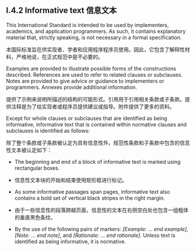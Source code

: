 ## I.4.2 Informative text 信息文本

This International Standard is intended to be used by implementers, academics, and application programmers. As such, it contains explanatory material that, strictly speaking, is not necessary in a formal specification.

本国际标准旨在供实现者、学者和应用程序程序员使用。因此，它包含了解释性材料，严格地说，在正式规范中是不必要的。



Examples are provided to illustrate possible forms of the constructions described. References are used to refer to related clauses or subclauses. Notes are provided to give advice or guidance to implementers or programmers. Annexes provide additional information.

提供了示例来说明所描述的结构的可能形式。引用用于引用相关条款或子条款。提供注释是为了给实现者或程序员提供建议或指导。附件提供了更多的资料。



Except for whole clauses or subclauses that are identified as being informative, informative text that is contained within normative clauses and subclauses is identified as follows:

除了整个条款或子条款被认定为具有信息性外，规范性条款和子条款中包含的信息性文本被认定如下：



 * The beginning and end of a block of informative text is marked using rectangular boxes.

 * 信息性文本块的开始和结束使用矩形框进行标记。



 * As some informative passages span pages, informative text also contains a bold set of vertical black stripes in the right margin.

 * 由于一些信息性的段落跨越页面，信息性的文本在右侧空白处也包含一组粗体的垂直黑色条纹。



 * By the use of the following pairs of markers: _[Example:_ &hellip; _end example]_, _[Note:_ &hellip; _end note]_, and _[Rationale:_ &hellip; _end rationale]_. Unless text is identified as being informative, it is normative.
